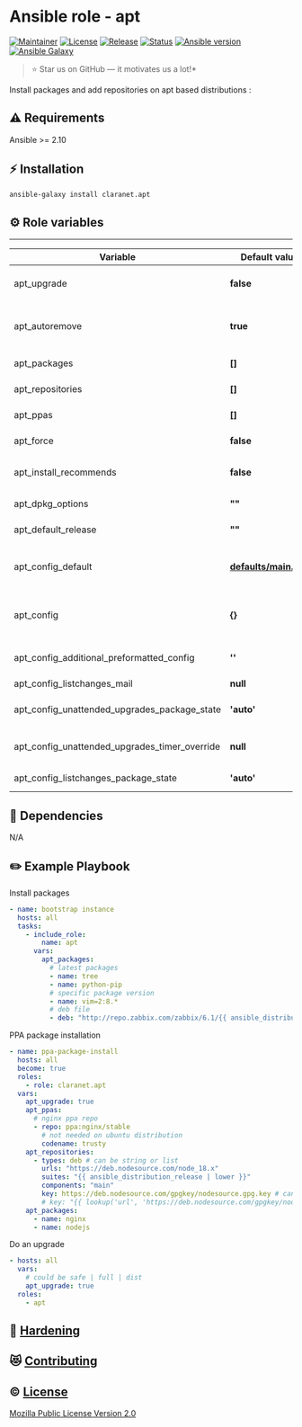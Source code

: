 # Ansible role - apt
[![Maintainer](https://img.shields.io/badge/maintained%20by-claranet-e00000?style=flat-square)](https://www.claranet.fr/)
[![License](https://img.shields.io/github/license/claranet/ansible-role-apt?style=flat-square)](LICENSE)
[![Release](https://img.shields.io/github/v/release/claranet/ansible-role-apt?style=flat-square)](https://github.com/claranet/ansible-role-aot/releases)
[![Status](https://img.shields.io/github/actions/workflow/status/claranet/ansible-role-apt/molecule.yml?style=flat-square&label=tests&branch=main)](https://github.com/claranet/ansible-role-apt/actions?query=workflow%3A%22Ansible+Molecule%22)
[![Ansible version](https://img.shields.io/badge/ansible-%3E%3D2.10-black.svg?style=flat-square&logo=ansible)](https://github.com/ansible/ansible)
[![Ansible Galaxy](https://img.shields.io/badge/ansible-galaxy-black.svg?style=flat-square&logo=ansible)](https://galaxy.ansible.com/claranet/apt)

> :star: Star us on GitHub — it motivates us a lot!*

Install packages and add repositories on apt based distributions :

## :warning: Requirements

Ansible >= 2.10

## :zap: Installation

```bash
ansible-galaxy install claranet.apt
```
## :gear: Role variables
--------------

Variable                                      | Default value                                              | Description
----------------------------------------------|------------------------------------------------------------|--------------------------------------
apt_upgrade                                   | **false**                                                  | Do an upgrade (no, yes, safe, full, dist)
apt_autoremove                                | **true**                                                   | Remove packages that are no longer needed for dependencies
apt_packages                                  | **[]**                                                     | Packages list to install
apt_repositories                              | **[[]](molecule/ppa-package-install/converge.yml#L12)**    | Repositories list to configure
apt_ppas                                      | **[[]](molecule/ppa-package-install/converge.yml#L19)**    | PPA repositories to add
apt_force                                     | **false**                                                  | Force installs / removes
apt_install_recommends                        | **false**                                                  | Install recommended packages
apt_dpkg_options                              | **""**                                                     | Add dpkg options to apt command
apt_default_release                           | **""**                                                     | Set pin priorities (like apt -t)
apt_config_default                            | **[defaults/main.yml](defaults/main.yml#L16)**             | Defaut config for apt, every new config will be merge with it
apt_config                                    | **{}**                                                     | New config to set, it will be merge with apt_default_config
apt_config_additional_preformatted_config     | **''**                                                     | Additional preformatted config
apt_config_listchanges_mail                   | **null**                                                   | List changes mail
apt_config_unattended_upgrades_package_state  | **'auto'**                                                 | Unattended upgrades package state
apt_config_unattended_upgrades_timer_override | **null**                                                   | Unattended upgrades timer override
apt_config_listchanges_package_state          | **'auto'**                                                 | List changes package state

## :arrows_counterclockwise: Dependencies

N/A

## :pencil2: Example Playbook

Install packages

```yaml
- name: bootstrap instance
  hosts: all
  tasks:
    - include_role:
        name: apt
      vars:
        apt_packages:
          # latest packages
          - name: tree
          - name: python-pip
          # specific package version
          - name: vim=2:8.*
          # deb file
          - deb: "http://repo.zabbix.com/zabbix/6.1/{{ ansible_distribution | lower }}/pool/main/z/zabbix-release/zabbix-release_6.1-2+{{ ansible_distribution |lower }}{{ ansible_distribution_version }}_all.deb"ansible_distribution_release }}_all.deb
```

PPA package installation

```yaml
- name: ppa-package-install
  hosts: all
  become: true
  roles:
    - role: claranet.apt
  vars:
    apt_upgrade: true
    apt_ppas:
      # nginx ppa repo
      - repo: ppa:nginx/stable
        # not needed on ubuntu distribution
        codename: trusty
    apt_repositories:
      - types: deb # can be string or list
        urls: "https://deb.nodesource.com/node_18.x"
        suites: "{{ ansible_distribution_release | lower }}"
        components: "main"
        key: https://deb.nodesource.com/gpgkey/nodesource.gpg.key # can be url or content of file
        # key: "{{ lookup('url', 'https://deb.nodesource.com/gpgkey/nodesource.gpg.key', split_lines=False) }}"
    apt_packages:
      - name: nginx
      - name: nodejs
```

Do an upgrade

```yaml
- hosts: all
  vars:
    # could be safe | full | dist
    apt_upgrade: true
  roles:
    - apt
```

## :closed_lock_with_key: [Hardening](HARDENING.md)

## :heart_eyes_cat: [Contributing](CONTRIBUTING.md)

## :copyright: [License](LICENSE)

[Mozilla Public License Version 2.0](https://www.mozilla.org/en-US/MPL/2.0/)
